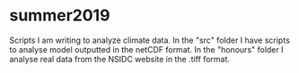 # summer2019
Scripts I am writing to analyze climate data. In the "src" folder I have scripts to analyse model outputted in the netCDF format. In the "honours" folder I analyse real data from the NSIDC website in the .tiff format.
